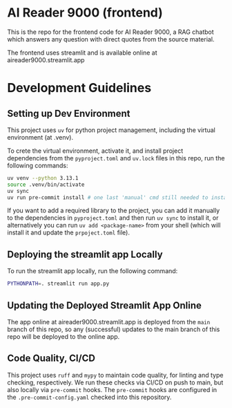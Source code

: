 # AI Reader 9000 (frontend)
This is the repo for the frontend code for AI Reader 9000, a RAG chatbot which answers any question with direct quotes from the source material.

The frontend uses streamlit and is available online at aireader9000.streamlit.app

# Development Guidelines
## Setting up Dev Environment
This project uses `uv` for python project management, including the virtual environment (at .venv).

To crete the virtual environment, activate it, and install project dependencies from the `pyproject.toml` and `uv.lock` files in this repo, run the following commands:
```bash
uv venv --python 3.13.1   
source .venv/bin/activate
uv sync
uv run pre-commit install # one last 'manual' cmd still needed to install .git hooks
```

If you want to add a required library to the project, you can add it manually to the dependencies in `pyproject.toml` and then run `uv sync` to install it, or alternatively you can run `uv add <package-name>` from your shell (which will install it and update the `prpoject.toml` file).

## Deploying the streamlit app Locally
To run the streamlit app locally, run the following command:
```bash
PYTHONPATH=. streamlit run app.py
```

## Updating the Deployed Streamlit App Online
The app online at aireader9000.streamlit.app is deployed from the `main` branch of this repo, so any (successful) updates to the main branch of this repo will be deployed to the online app.

## Code Quality, CI/CD 
This project uses `ruff` and `mypy` to maintain code quality, for linting and type checking, respectively. We run these checks via CI/CD on push to main, but also locally via `pre-commit` hooks. The `pre-commit` hooks are configured in the `.pre-commit-config.yaml` checked into this repository.
